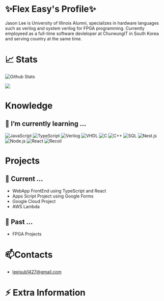 # ✨Flex Easy's Profile✨

Jason Lee is University of Illinois Alumni, specializes in hardware languages such as verilog and system verilog for FPGA programming.
Currently employeed as a full-time software devleloper at ChuneungIT in South Korea and serving country at the same time. 


# 📈 Stats

![Github Stats](https://github-readme-stats.vercel.app/api?username=FlexEasy&theme=blue-red)

<a href="https://github.com/m0rp43us">
  <img align="center" src="https://github-readme-stats.vercel.app/api/top-langs/?username=FlexEasy&theme=blue-red" />
</a>

# Knowledge 
## 🌱 I’m currently learning ...

![JavaScript](https://img.shields.io/badge/-JavaScript-000?&logo=JavaScript)
![TypeScript](https://img.shields.io/badge/-TypeScript-000?&logo=TypeScript)
![Verilog](https://img.shields.io/badge/-Verilog-000?&logo=Verilog)
![VHDL](https://img.shields.io/badge/-VHDL-000?&logo=VHDL)
![C](https://img.shields.io/badge/-C-000?&logo=C)
![C++](https://img.shields.io/badge/-C++-000?&logo=c%2b%2b&logoColor=00599C)
![SQL](https://img.shields.io/badge/-SQL-000?&logo=MySQL)
![Nest.js](https://img.shields.io/badge/-JavaScript-000?&logo=nest.js)
![Node.js](https://img.shields.io/badge/-Node.js-000?&logo=node.js)
![React](https://img.shields.io/badge/-React-000?&logo=React)
![Recoil](https://img.shields.io/badge/-Recoil-000?&logo=Recoil)

# Projects 
## 🔭 Current ...
 
- WebApp FrontEnd using TypeScript and React
- Apps Script Project using Google Forms
- Google Cloud Project
- AWS Lambda

## 🔭 Past ...

- FPGA Projects 

# 📫Contacts 

- leejsub1427@gmail.com

# ⚡ Extra Information
